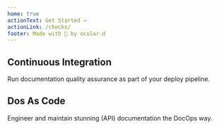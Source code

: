 ```yaml
---
home: true
actionText: Get Started →
actionLink: /checks/
footer: Made with 💚 by ocular-d
---
```


<div class="features">
  <div class="feature">
    <h2>Continuous Integration</h2>
    <p>Run documentation quality assurance as part of your deploy pipeline.</p>
  </div>
  <div class="feature">
    <h2>Dos As Code</h2>
    <p>Engineer and maintain stunning (API) documentation the DocOps way.</p>
  </div>
</div>